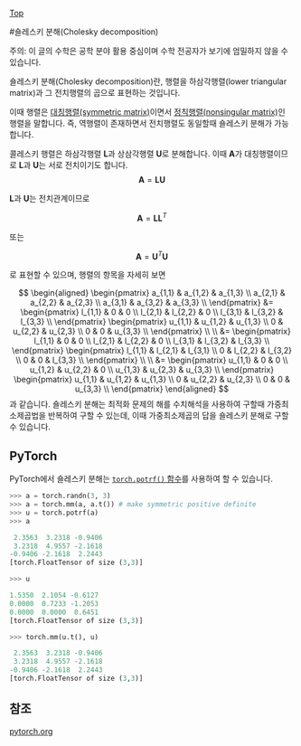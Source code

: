 [Top](index.md)

#숄레스키 분해(Cholesky decomposition)

주의: 이 글의 수학은 공학 분야 활용 중심이며 수학 전공자가 보기에 엄밀하지 않을 수 있습니다.

숄레스키 분해(Cholesky decomposition)란, 행렬을 하삼각행렬(lower triangular matrix)과 그 전치행렬의 곱으로 표현하는 것입니다.

이때 행렬은 [대칭행렬(symmetric matrix)](symmetric_matrix.md)이면서 [정칙행렬(nonsingular matrix)](nonsingular_matrix.md)인 행렬을 말합니다. 즉, 역행렬이 존재하면서 전치행렬도 동일할때 숄레스키 분해가 가능합니다.

콜레스키 행렬은 하삼각행렬 $\mathbf L$과 상삼각행렬 $\mathbf U$로 분해합니다. 이때 $\mathbf A$가 대칭행렬이므로 $\mathbf L$과 $\mathbf U$는 서로 전치이기도 합니다. 
$$
\mathbf{A} = \mathbf{L} \mathbf{U}
$$

$\mathbf L$과 $\mathbf U$는 전치관계이므로

$$
\mathbf{A} = \mathbf{L} \mathbf{L}^T
$$

또는

$$
\mathbf{A} = \mathbf{U}^T \mathbf{U}
$$

로 표현할 수 있으며, 행렬의 항목을 자세히 보면

$$
\begin{aligned}
\begin{pmatrix}
a_{1,1} & a_{1,2} & a_{1,3} \\
a_{2,1} & a_{2,2} & a_{2,3} \\
a_{3,1} & a_{3,2} & a_{3,3} \\
\end{pmatrix}
&=
\begin{pmatrix}
l_{1,1} &       0 &       0 \\
l_{2,1} & l_{2,2} &       0 \\
l_{3,1} & l_{3,2} & l_{3,3} \\
\end{pmatrix}
\begin{pmatrix}
u_{1,1} & u_{1,2} & u_{1,3} \\
      0 & u_{2,2} & u_{2,3} \\
      0 &       0 & u_{3,3} \\
\end{pmatrix}
\\ \\
&=
\begin{pmatrix}
l_{1,1} &       0 &       0 \\
l_{2,1} & l_{2,2} &       0 \\
l_{3,1} & l_{3,2} & l_{3,3} \\
\end{pmatrix}
\begin{pmatrix}
l_{1,1} & l_{2,1} & l_{3,1} \\
      0 & l_{2,2} & l_{3,2} \\
      0 &       0 & l_{3,3} \\
\end{pmatrix}
\\ \\
&=
\begin{pmatrix}
u_{1,1} &       0 &       0 \\
u_{1,2} & u_{2,2} &       0 \\
u_{1,3} & u_{2,3} & u_{3,3} \\
\end{pmatrix}
\begin{pmatrix}
u_{1,1} & u_{1,2} & u_{1,3} \\
      0 & u_{2,2} & u_{2,3} \\
      0 &       0 & u_{3,3} \\
\end{pmatrix}
\end{aligned}
$$
과 같습니다. 숄레스키 분해는 최적화 문제의 해를 수치해석을 사용하여 구할때 가중최소제곱법을 반복하여 구할 수 있는데, 이때 가중최소제곱의 답을 숄레스키 분해로 구할 수 있습니다.

## PyTorch

PyTorch에서 숄레스키 분해는 [``torch.potrf()`` 함수](http://pytorch.org/docs/master/torch.html)를 사용하여 할 수 있습니다.

```python
>>> a = torch.randn(3, 3)
>>> a = torch.mm(a, a.t()) # make symmetric positive definite
>>> u = torch.potrf(a)
>>> a

 2.3563  3.2318 -0.9406
 3.2318  4.9557 -2.1618
-0.9406 -2.1618  2.2443
[torch.FloatTensor of size (3,3)]

>>> u

1.5350  2.1054 -0.6127
0.0000  0.7233 -1.2053
0.0000  0.0000  0.6451
[torch.FloatTensor of size (3,3)]

>>> torch.mm(u.t(), u)

 2.3563  3.2318 -0.9406
 3.2318  4.9557 -2.1618
-0.9406 -2.1618  2.2443
[torch.FloatTensor of size (3,3)]

```

## 참조

[pytorch.org](http://pytorch.org)